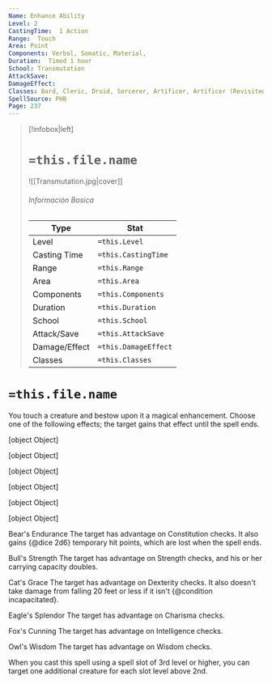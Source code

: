 ```yaml
---
Name: Enhance Ability
Level: 2
CastingTime:  1 Action 
Range:  Touch
Area: Point
Components: Verbal, Somatic, Material, 
Duration:  Timed 1 hour
School: Transmutation
AttackSave: 
DamageEffect: 
Classes: Bard, Cleric, Druid, Sorcerer, Artificer, Artificer (Revisited), Artificer, 
SpellSource: PHB
Page: 237
---
```


>[!infobox|left]
># `=this.file.name`
>![[Transmutation.jpg|cover]]
> ###### Información Basica
> Type |  Stat |
> ---|---|
> Level | `=this.Level` |
> Casting Time | `=this.CastingTime` |
> Range | `=this.Range` |
> Area | `=this.Area` |
> Components | `=this.Components` |
> Duration | `=this.Duration` |
> School | `=this.School` |
> Attack/Save | `=this.AttackSave` |
> Damage/Effect | `=this.DamageEffect` |
> Classes | `=this.Classes` |

# `=this.file.name`
You touch a creature and bestow upon it a magical enhancement. Choose one of the following effects; the target gains that effect until the spell ends.

[object Object]

[object Object]

[object Object]

[object Object]

[object Object]

[object Object]



 

Bear&#x27;s Endurance
The target has advantage on Constitution checks. It also gains {@dice 2d6} temporary hit points, which are lost when the spell ends. 

Bull&#x27;s Strength
The target has advantage on Strength checks, and his or her carrying capacity doubles. 

Cat&#x27;s Grace
The target has advantage on Dexterity checks. It also doesn&#x27;t take damage from falling 20 feet or less if it isn&#x27;t {@condition incapacitated}. 

Eagle&#x27;s Splendor
The target has advantage on Charisma checks. 

Fox&#x27;s Cunning
The target has advantage on Intelligence checks. 

Owl&#x27;s Wisdom
The target has advantage on Wisdom checks. 


When you cast this spell using a spell slot of 3rd level or higher, you can target one additional creature for each slot level above 2nd. 